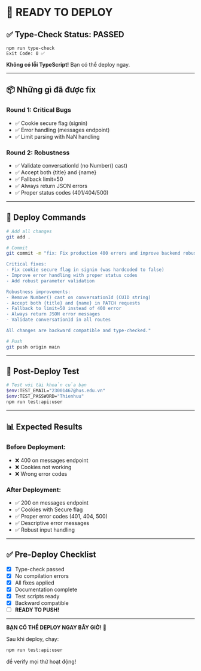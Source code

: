 # 🚀 READY TO DEPLOY

## ✅ Type-Check Status: **PASSED**

```
npm run type-check
Exit Code: 0 ✅
```

**Không có lỗi TypeScript!** Bạn có thể deploy ngay.

---

## 📦 Những gì đã được fix

### Round 1: Critical Bugs
- ✅ Cookie secure flag (signin)
- ✅ Error handling (messages endpoint)
- ✅ Limit parsing with NaN handling

### Round 2: Robustness
- ✅ Validate conversationId (no Number() cast)
- ✅ Accept both {title} and {name}
- ✅ Fallback limit=50
- ✅ Always return JSON errors
- ✅ Proper status codes (401/404/500)

---

## 🚀 Deploy Commands

```bash
# Add all changes
git add .

# Commit
git commit -m "fix: Fix production 400 errors and improve backend robustness

Critical fixes:
- Fix cookie secure flag in signin (was hardcoded to false)
- Improve error handling with proper status codes
- Add robust parameter validation

Robustness improvements:
- Remove Number() cast on conversationId (CUID string)
- Accept both {title} and {name} in PATCH requests
- Fallback to limit=50 instead of 400 error
- Always return JSON error messages
- Validate conversationId in all routes

All changes are backward compatible and type-checked."

# Push
git push origin main
```

---

## 🧪 Post-Deploy Test

```bash
# Test với tài khoản của bạn
$env:TEST_EMAIL="23001467@hus.edu.vn"
$env:TEST_PASSWORD="Thienhuu"
npm run test:api:user
```

---

## 📊 Expected Results

### Before Deployment:
- ❌ 400 on messages endpoint
- ❌ Cookies not working
- ❌ Wrong error codes

### After Deployment:
- ✅ 200 on messages endpoint
- ✅ Cookies with Secure flag
- ✅ Proper error codes (401, 404, 500)
- ✅ Descriptive error messages
- ✅ Robust input handling

---

## ✅ Pre-Deploy Checklist

- [x] Type-check passed
- [x] No compilation errors
- [x] All fixes applied
- [x] Documentation complete
- [x] Test scripts ready
- [x] Backward compatible
- [ ] **READY TO PUSH!**

---

**BẠN CÓ THỂ DEPLOY NGAY BÂY GIỜ!** 🎉

Sau khi deploy, chạy:
```bash
npm run test:api:user
```

để verify mọi thứ hoạt động!



